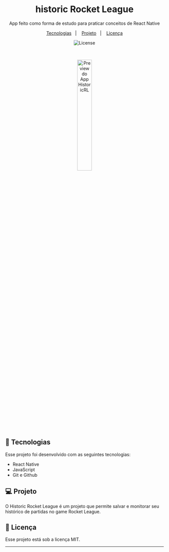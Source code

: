 
<h1 align="center"> historic Rocket League</h1>

<p align="center">
App feito como forma de estudo para praticar conceitos de React Native
</p>

<p align="center">
  <a href="#-tecnologias">Tecnologias</a>&nbsp;&nbsp;&nbsp;|&nbsp;&nbsp;&nbsp;
  <a href="#-projeto">Projeto</a>&nbsp;&nbsp;&nbsp;|&nbsp;&nbsp;&nbsp;
  <a href="#memo-licença">Licença</a>
</p>

<p align="center">
  <img alt="License" src="https://img.shields.io/static/v1?label=license&message=MIT&color=49AA26&labelColor=000000">
</p>

<br>

<p align="center">
   <img alt="Preview do App HistoricRL" src="https://i.imgur.com/BwN4oAQ.jpg" width="30%">
</p>

## 🚀 Tecnologias

Esse projeto foi desenvolvido com as seguintes tecnologias:

- React Native
- JavaScript
- Git e Github


## 💻 Projeto

O Historic Rocket League é um projeto que permite salvar e monitorar seu histórico de partidas no game Rocket League.


## :memo: Licença

Esse projeto está sob a licença MIT.

---

